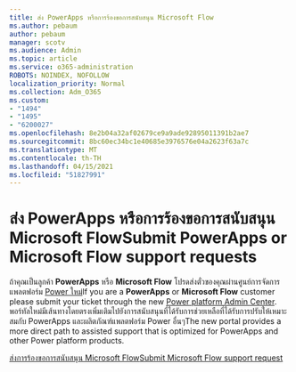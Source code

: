 ```yaml
---
title: ส่ง PowerApps หรือการร้องขอการสนับสนุน Microsoft Flow
ms.author: pebaum
author: pebaum
manager: scotv
ms.audience: Admin
ms.topic: article
ms.service: o365-administration
ROBOTS: NOINDEX, NOFOLLOW
localization_priority: Normal
ms.collection: Adm_O365
ms.custom:
- "1494"
- "1495"
- "6200027"
ms.openlocfilehash: 8e2b04a32af02679ce9a9ade92895011391b2ae7
ms.sourcegitcommit: 8bc60ec34bc1e40685e3976576e04a2623f63a7c
ms.translationtype: MT
ms.contentlocale: th-TH
ms.lasthandoff: 04/15/2021
ms.locfileid: "51827991"
---
```

# <a name="submit-powerapps-or-microsoft-flow-support-requests"></a><span data-ttu-id="5eae0-102">ส่ง PowerApps หรือการร้องขอการสนับสนุน Microsoft Flow</span><span class="sxs-lookup"><span data-stu-id="5eae0-102">Submit PowerApps or Microsoft Flow support requests</span></span>

<span data-ttu-id="5eae0-103">ถ้าคุณเป็นลูกค้า **PowerApps** หรือ **Microsoft Flow** โปรดส่งตั๋วของคุณผ่านศูนย์การจัดการแพลตฟอร์ม [Power ใหม่](https://admin.powerplatform.microsoft.com/support?newTicket&product=15819)</span><span class="sxs-lookup"><span data-stu-id="5eae0-103">If you are a **PowerApps** or **Microsoft Flow** customer please submit your ticket through the new [Power platform Admin Center](https://admin.powerplatform.microsoft.com/support?newTicket&product=15819).</span></span> <span data-ttu-id="5eae0-104">พอร์ทัลใหม่มีเส้นทางโดยตรงเพิ่มเติมไปยังการสนับสนุนที่ได้รับการช่วยเหลือที่ได้รับการปรับให้เหมาะสมกับ PowerApps และผลิตภัณฑ์แพลตฟอร์ม Power อื่นๆ</span><span class="sxs-lookup"><span data-stu-id="5eae0-104">The new portal provides a more direct path to assisted support that is optimized for PowerApps and other Power platform products.</span></span>

[<span data-ttu-id="5eae0-105">ส่งการร้องขอการสนับสนุน Microsoft Flow</span><span class="sxs-lookup"><span data-stu-id="5eae0-105">Submit Microsoft Flow support request</span></span>](https://admin.powerplatform.microsoft.com/support?newTicket&product=Flow)